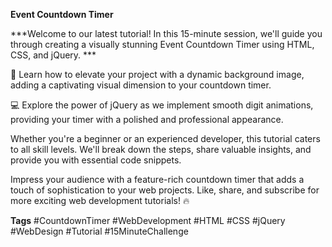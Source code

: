 **Event Countdown Timer**


***Welcome to our latest tutorial! In this 15-minute session, we'll guide you through creating a visually stunning Event Countdown Timer using HTML, CSS, and jQuery. ***

🎨 Learn how to elevate your project with a dynamic background image, adding a captivating visual dimension to your countdown timer.

💻 Explore the power of jQuery as we implement smooth digit animations, providing your timer with a polished and professional appearance.

Whether you're a beginner or an experienced developer, this tutorial caters to all skill levels. We'll break down the steps, share valuable insights, and provide you with essential code snippets.

Impress your audience with a feature-rich countdown timer that adds a touch of sophistication to your web projects. Like, share, and subscribe for more exciting web development tutorials! 🔥

**Tags**
#CountdownTimer #WebDevelopment #HTML #CSS #jQuery #WebDesign #Tutorial #15MinuteChallenge
